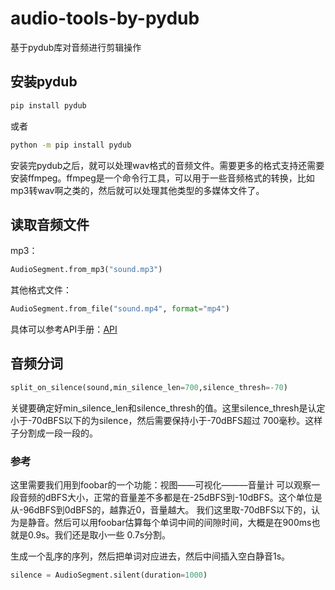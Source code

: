 # audio-tools-by-pydub
基于pydub库对音频进行剪辑操作

## 安装pydub
```bash
pip install pydub
```
或者
```bash
python -m pip install pydub
```
安装完pydub之后，就可以处理wav格式的音频文件。需要更多的格式支持还需要安装ffmpeg。ffmpeg是一个命令行工具，可以用于一些音频格式的转换，比如mp3转wav啊之类的，然后就可以处理其他类型的多媒体文件了。

## 读取音频文件
mp3：
```python
AudioSegment.from_mp3("sound.mp3")
```
其他格式文件：
```python
AudioSegment.from_file("sound.mp4", format="mp4")
```
具体可以参考API手册：[API](https://github.com/jiaaro/pydub/blob/master/API.markdown)

## 音频分词
```python
split_on_silence(sound,min_silence_len=700,silence_thresh=-70)
```
关键要确定好min_silence_len和silence_thresh的值。这里silence_thresh是认定小于-70dBFS以下的为silence，然后需要保持小于-70dBFS超过 700毫秒。这样子分割成一段一段的。
### 参考
这里需要我们用到foobar的一个功能：视图——可视化———音量计
可以观察一段音频的dBFS大小，正常的音量差不多都是在-25dBFS到-10dBFS。这个单位是从-96dBFS到0dBFS的，越靠近0，音量越大。
我们这里取-70dBFS以下的，认为是静音。然后可以用foobar估算每个单词中间的间隙时间，大概是在900ms也就是0.9s。我们还是取小一些 0.7s分割。

生成一个乱序的序列，然后把单词对应进去，然后中间插入空白静音1s。
```python
silence = AudioSegment.silent(duration=1000)
```